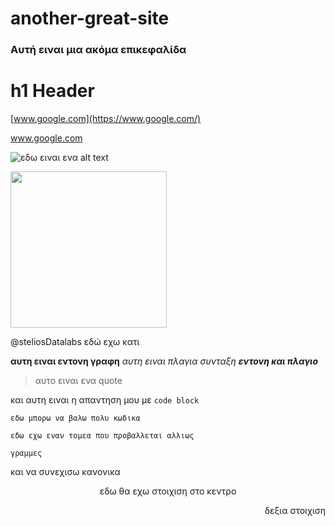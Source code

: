 # another-great-site

### Αυτή ειναι μια ακόμα επικεφαλίδα

<h1>h1 Header</h1>

[www.google.com](https://www.google.com/) 

<a href="https://www.google.com/">www.google.com</a>

![εδω ειναι ενα alt text](https://www.datalabs.edu.gr/images/datalabsLogo.png)

<img width="250px" src="https://www.datalabs.edu.gr/images/datalabsLogo.png">

@steliosDatalabs εδώ εχω κατι


**αυτη ειναι εντονη γραφη** *αυτη ειναι πλαγια συνταξη* ***εντονη και πλαγιο***

>αυτο ειναι ενα quote

και αυτη ειναι η απαντηση μου με `code block`

`εδω μπορω να βαλω πολυ κωδικα`

```
εδω εχω εναν τομεα που προβαλλεται αλλιως

γραμμες
```

και να συνεχισω κανονικα

<p align="center">
εδω θα εχω στοιχιση στο κεντρο
</p>

<p align="right">
δεξια στοιχιση
</p>



